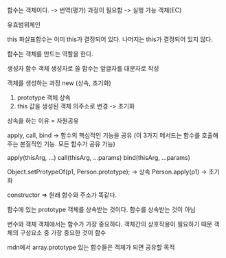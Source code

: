 함수는 객체이다. -> 번역(평가) 과정이 필요함 -> 실행 가능 객체(EC)

유효범위체인

this
화살표함수는 이미 this가 결정되어 있다.
나머지는 this가 결정되어 있지 않다.

함수는 객체를 만드는 역할을 한다.

생성자 함수 객체
생성자로 쓸 함수는 앞글자를 대문자로 작성

객체를 생성하는 과정 new (상속, 초기화)

1. prototype 객체 상속
2. this 값을 생성된 객체 의주소로 변경 -> 초기화

상속을 하는 이유 = 자원공유

apply, call, bind -> 함수의 핵심적인 기능을 공유 (이 3가지 메서드는 함수를 호출해주는 본질적인 기능. 모든 함수가 공유 가능)

apply(thisArg, ...)
call(thisArg, ...params)
bind(thisArg, ...params)

Object.setProtypeOf(p1, Person.prototype); -> 상속
Person.apply(p1) -> 초기화

constructor => 원래 함수와 주소가 똑같다.

함수에 있는 prototype 객체를 상속받는 것이다. 함수를 상속받는 것이 아님

변수와 객체
객체에서는 함수가 가장 중요하다. 객체간의 상호작용이 필요하기 때문
객체의 구성요소 중 가장 중요한 것이 함수

mdn에서 array.prototype 있는 함수들은 객체가 되면 공유할 목적